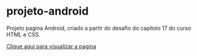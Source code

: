 # projeto-android

Projeto pagina Android, criado a partir do desafio do capitolo 17 do curso HTML e CSS.


<a href= "https://rafaoliveira93.github.io/Projeto-android/">Clique aqui para visualizar a pagina</a>
